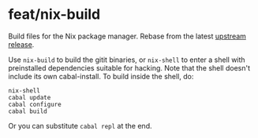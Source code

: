 feat/nix-build
==============

Build files for the Nix package manager.
Rebase from the latest [upstream release](https://github.com/jgm/gitit/releases).

Use `nix-build` to build the gitit binaries, or `nix-shell`
to enter a shell with preinstalled dependencies suitable for hacking.
Note that the shell doesn't include its own cabal-install.
To build inside the shell, do:

    nix-shell
    cabal update
    cabal configure
    cabal build

Or you can substitute `cabal repl` at the end.
